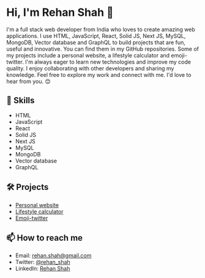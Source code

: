 # Hi, I'm Rehan Shah 👋

I'm a full stack web developer from India who loves to create amazing web applications. I use HTML, JavaScript, React, Solid JS, Next JS, MySQL, MongoDB, Vector database and GraphQL to build projects that are fun, useful and innovative. You can find them in my GitHub repositories. Some of my projects include a personal website, a lifestyle calculator and emoji-twitter. I'm always eager to learn new technologies and improve my code quality. I enjoy collaborating with other developers and sharing my knowledge. Feel free to explore my work and connect with me. I'd love to hear from you. 😊

## 🚀 Skills
- HTML
- JavaScript
- React
- Solid JS
- Next JS
- MySQL
- MongoDB
- Vector database
- GraphQL

## 🛠️ Projects
- [Personal website](https://github.com/rehan-shah/personal-website)
- [Lifestyle calculator](https://github.com/rehan-shah/lifestyle-calculator)
- [Emoji-twitter](https://github.com/rehan-shah/emoji-twitter)

## 📫 How to reach me
- Email: rehan.shah@gmail.com
- Twitter: [@rehan_shah](https://twitter.com/rehan_shah)
- LinkedIn: [Rehan Shah](https://www.linkedin.com/in/rehan-shah/)
